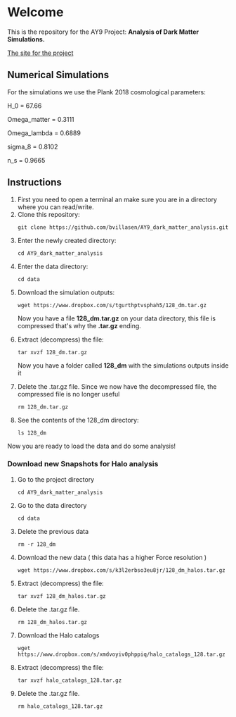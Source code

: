 # Welcome

This is the repository for the AY9 Project: **Analysis of Dark Matter Simulations.**

<a href="https://bvillasen.github.io/blog/ay9project/" >The site for the project </a>

## Numerical Simulations  

For the simulations we use the Plank 2018 cosmological parameters:

H_0 = 67.66

Omega_matter = 0.3111

Omega_lambda = 0.6889

sigma_8 = 0.8102

n_s = 0.9665


## Instructions

<ol>

<li> First you need to open a terminal an make sure you are in a directory where you can read/write. </li>

<li> Clone this repository:</li>

```
git clone https://github.com/bvillasen/AY9_dark_matter_analysis.git
```
<li> Enter the newly created directory: </li>

```
cd AY9_dark_matter_analysis
```

<li> Enter the data directory:</li>



```
cd data
```

<li> Download the simulation outputs: </li>

```
wget https://www.dropbox.com/s/tgurthptvsphah5/128_dm.tar.gz
```

Now you have a file **128_dm.tar.gz** on your data directory, this file is compressed that's why the **.tar.gz** ending.

<li> Extract (decompress) the file: </li>

```
tar xvzf 128_dm.tar.gz
```

Now you have a folder called **128_dm** with the simulations outputs inside it

<li> Delete the .tar.gz file. Since we now have the decompressed file, the compressed file is no longer useful </li>

```
rm 128_dm.tar.gz
```

<li> See the contents of the 128_dm directory: </li>

```
ls 128_dm
```

</ol>

Now you are ready to load the data and do some analysis!

### Download new Snapshots for Halo analysis

<ol>

<li>Go to the project directory </li>

```
cd AY9_dark_matter_analysis
```

<li>Go to the data directory </li>

```
cd data
```

<li>Delete the previous data </li>

```
rm -r 128_dm
```

<li>Download the new data ( this data has a higher Force resolution ) </li>

```
wget https://www.dropbox.com/s/k3l2erbso3eu8jr/128_dm_halos.tar.gz
```

<li>Extract (decompress) the file: </li>

```
tar xvzf 128_dm_halos.tar.gz
```

<li>Delete the .tar.gz file. </li>

```
rm 128_dm_halos.tar.gz
```

<li>Download the Halo catalogs </li>

```
wget https://www.dropbox.com/s/xmdvoyiv0phppiq/halo_catalogs_128.tar.gz
```

<li>Extract (decompress) the file: </li>

```
tar xvzf halo_catalogs_128.tar.gz
```

<li>Delete the .tar.gz file. </li>

```
rm halo_catalogs_128.tar.gz
```




</ol>

